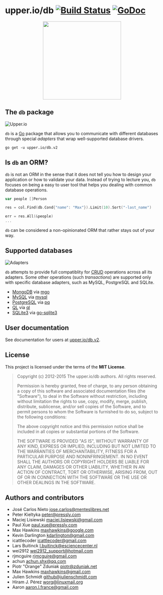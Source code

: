 # upper.io/db [![Build Status](https://travis-ci.org/upper/db.svg?branch=v2)](https://travis-ci.org/upper/db) [![GoDoc](https://godoc.org/upper.io/db?status.svg)](https://godoc.org/upper.io/db.v2)

<center>
<img src="https://upper.io/db.v2/images/icon.svg" width="256" />
</center>

## The `db` package

![Upper.io](https://upper.io/db.v2/res/general.png)

`db` is a [Go][2] package that allows you to communicate with different
databases through special *adapters* that wrap well-supported database drivers.

```
go get -u upper.io/db.v2
```

## Is `db` an ORM?

`db` is not an ORM in the sense that it does not tell you how to design your
application or how to validate your data. Instead of trying to lecture you,
`db` focuses on being a easy to user tool that helps you dealing with common
database operations.

```go
var people []Person

res = col.Find(db.Cond{"name": "Max"}).Limit(10).Sort("-last_name")

err = res.All(&people)
...
```

`db` can be considered a non-opinionated ORM that rather stays out of your way.

## Supported databases

![Adapters](https://upper.io/db.v2/res/adapters.png)

`db` attempts to provide full compatiblity for [CRUD][2] operations across all
its adapters. Some other operations (such *transactions*) are supported only
with specific database adapters, such as MySQL, PostgreSQL and SQLite.

* [MongoDB](https://upper.io/db.v2/mongo) via [mgo](http://godoc.org/labix.org/v2/mgo)
* [MySQL](https://upper.io/db.v2/mysql) via [mysql](https://github.com/go-sql-driver/mysql)
* [PostgreSQL](https://upper.io/db.v2/postgresql) via [pq](https://github.com/lib/pq)
* [QL](https://upper.io/db.v2/ql) via [ql](https://github.com/cznic/ql)
* [SQLite3](https://upper.io/db.v2/sqlite) via [go-sqlite3](https://github.com/mattn/go-sqlite3)

## User documentation

See documentation for users at [upper.io/db.v2][1].

## License

This project is licensed under the terms of the **MIT License**.

> Copyright (c) 2012-2015 The upper.io/db authors. All rights reserved.
>
> Permission is hereby granted, free of charge, to any person obtaining
> a copy of this software and associated documentation files (the
> "Software"), to deal in the Software without restriction, including
> without limitation the rights to use, copy, modify, merge, publish,
> distribute, sublicense, and/or sell copies of the Software, and to
> permit persons to whom the Software is furnished to do so, subject to
> the following conditions:
>
> The above copyright notice and this permission notice shall be
> included in all copies or substantial portions of the Software.
>
> THE SOFTWARE IS PROVIDED "AS IS", WITHOUT WARRANTY OF ANY KIND,
> EXPRESS OR IMPLIED, INCLUDING BUT NOT LIMITED TO THE WARRANTIES OF
> MERCHANTABILITY, FITNESS FOR A PARTICULAR PURPOSE AND
> NONINFRINGEMENT. IN NO EVENT SHALL THE AUTHORS OR COPYRIGHT HOLDERS BE
> LIABLE FOR ANY CLAIM, DAMAGES OR OTHER LIABILITY, WHETHER IN AN ACTION
> OF CONTRACT, TORT OR OTHERWISE, ARISING FROM, OUT OF OR IN CONNECTION
> WITH THE SOFTWARE OR THE USE OR OTHER DEALINGS IN THE SOFTWARE.

## Authors and contributors

* José Carlos Nieto <jose.carlos@menteslibres.net>
* Peter Kieltyka <peter@pressly.com>
* Maciej Lisiewski <maciej.lisiewski@gmail.com>
* Paul Xue <paul.xue@pressly.com>
* Max Hawkins <maxhawkins@google.com>
* Kevin Darlington <kdarlington@gmail.com>
* icattlecoder <icattlecoder@gmail.com>
* Lars Buitinck <l.buitinck@esciencecenter.nl>
* wei2912 <wei2912_support@hotmail.com>
* rjmcguire <rjmcguire@gmail.com>
* achun <achun.shx@qq.com>
* Piotr "Orange" Zduniak <piotr@zduniak.net>
* Max Hawkins <maxhawkins@gmail.com>
* Julien Schmidt <github@julienschmidt.com>
* Hiram J. Pérez <worg@linuxmail.org>
* Aaron <aaron.l.france@gmail.com>

[1]: https://upper.io/db.v2
[2]: http://golang.org
[3]: http://en.wikipedia.org/wiki/Create,_read,_update_and_delete
